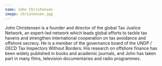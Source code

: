 ```yaml
---
name: John Christensen
image: christensen.jpg
---
```

John Christensen is a founder and director of the global Tax Justice Network, an expert-led network which leads global efforts to tackle tax havens and strengthen international cooperation on tax avoidance and offshore secrecy. He is a member of the governance board of the UNDP / OECD Tax Inspectors Without Borders. His research on offshore finance has been widely published in books and academic journals, and John has taken part in many films, television documentaries and radio programmes.